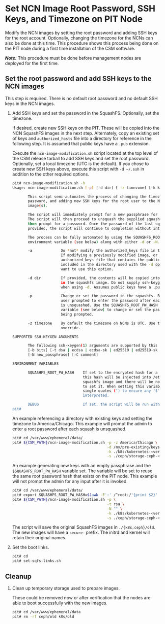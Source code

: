 # Set NCN Image Root Password, SSH Keys, and Timezone on PIT Node

Modify the NCN images by setting the root password and adding SSH keys for the root account.
Optionally, changing the timezone for the NCNs can also be done at this time. This procedure shows this process being
done on the PIT node during a first time installation of the CSM software.

***Note:*** This procedure must be done before management nodes are deployed for the first time.

## Set the root password and add SSH keys to the NCN images

This step is required. There is no default root password and no default SSH keys in the NCN images.

1. Add SSH keys and set the password in the SquashFS. Optionally, set the timezone.

   If desired, create new SSH keys on the PIT. These will be copied into the NCN SquashFS images in the next step. Alternately,
   copy an existing set of keys and `authorized_hosts` file into a directory for reference in the following step. It is assumed
   that public keys have a `.pub` extension.

   Execute the `ncn-image-modification.sh` script located at the top level of the CSM release tarball to add SSH keys and set the
   root password. Optionally, set a local timezone (UTC is the default). If you chose to create new SSH keys above, execute this
   script with `-d ~/.ssh` in addition to the other required options.

   ```bash
   pit# ncn-image-modification.sh -h
   Usage: ncn-image-modification.sh [-p] [-d dir] [ -z timezone] [-k kubernetes-squashfs-file] [-s storage-squashfs-file] [ssh-keygen arguments]

          This script semi-automates the process of changing the timezone, root
          password, and adding new SSH keys for the root user to the NCN squashfs
          image(s).

          The script will immediately prompt for a new passphrase for ssh-keygen.
          The script will then proceed to unsquash the supplied squash files and
          then prompt for a password. Once the password of the last squash has been
          provided, the script will continue to completion without interruption.

          The process can be fully automated by using the SQUASHFS_ROOT_PW_HASH
          environment variable (see below) along with either -d or -N.

          -a             Do *not* modify the authorized_keys file in the squashfs.
                         If modifying a previously modified image, or an
                         authorized_keys file that contains the public key is already
                         included in the directory used with the -d option, you may
                         want to use this option.

          -d dir         If provided, the contents will be copied into /root/.ssh/
                         in the squashfs image. Do not supply ssh-keygen arguments
                         when using -d. Assumes public keys have a .pub extension.

          -p             Change or set the password in the squashfs. By default, the
                         user prompted to enter the password after each squashfs file
                         is unsquashed. Use the SQUASHFS_ROOT_PW_HASH environment
                         variable (see below) to change or set the password without
                         being prompted.

          -z timezone    By default the timezone on NCNs is UTC. Use this option to
                         override.

   SUPPORTED SSH-KEYGEN ARGUMENTS

          The following ssh-keygen(1) arguments are supported by this script:
          [-b bits] [-t dsa | ecdsa | ecdsa-sk | ed25519 | ed25519-sk | rsa]
          [-N new_passphrase] [-C comment]

   ENVIRONMENT VARIABLES

          SQUASHFS_ROOT_PW_HASH    If set to the encrypted hash for a root password,
                                   this hash will be injected into /etc/shadow in the
                                   squashfs image and there will be no interactive prompt
                                   to set it. When setting this variable, be sure to use
                                   single quotes (') to ensure any '$' characters are not
                                   interpreted.

          DEBUG                    If set, the script will be run with 'set -x'
   pit#
   ```

   An example referencing a directory with existing keys and setting the timezone to America/Chicago.
   This example will prompt the admin to enter a root password after each squash is unsquashed.

   ```bash
   pit# cd /var/www/ephemeral/data/
   pit# ${CSM_PATH}/ncn-image-modification.sh -p -z America/Chicago \
                                              -d /my/pre-existing/keys \
                                              -k ./k8s/kubernetes-<version>.squashfs \
                                              -s ./ceph/storage-ceph-<version>.squashfs
   ```

   An example generating new keys with an empty passphrase and the `$SQUASHFS_ROOT_PW_HASH` variable set.
   The variable will be set to reuse the same root password hash that exists on the PIT node.
   This example will not prompt the admin for any input after it is invoked.

   ```bash
   pit# cd /var/www/ephemeral/data/
   pit# export SQUASHFS_ROOT_PW_HASH=$(awk -F':' /^root:/'{print $2}' < /etc/shadow)
   pit# ${CSM_PATH}/ncn-image-modification.sh -p \
                                              -t rsa \
                                              -N "" \
                                              -k ./k8s/kubernetes-<version>.squashfs \
                                              -s ./ceph/storage-ceph-<version>.squashfs
   ```

   The script will save the original SquashFS images in `./{k8s,ceph}/old`.  The new images will have a `secure-` prefix.
   The initrd and kernel will retain their original names.

1. Set the boot links.

   ```bash
   pit# cd
   pit# set-sqfs-links.sh
   ```

## Cleanup

1. Clean up temporary storage used to prepare images.

   These could be removed now or after verification that the nodes are able to boot successfully with the new images.

   ```bash
   pit# cd /var/www/ephemeral/data
   pit# rm -rf ceph/old k8s/old
   ```
